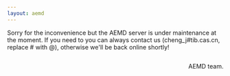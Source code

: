 ```yaml
---
layout: aemd
---
```


Sorry for the inconvenience but the AEMD server is under maintenance at the moment. If you need to you can always contact us (cheng_j#tib.cas.cn, replace # with @), otherwise we'll be back online shortly!

<p style="float: right">AEMD team.</p>
